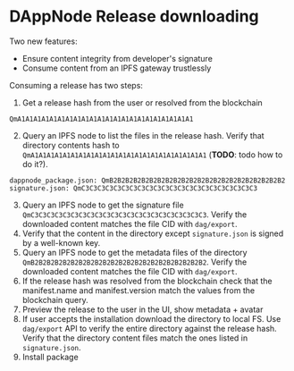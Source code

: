 # DAppNode Release downloading

Two new features:

- Ensure content integrity from developer's signature
- Consume content from an IPFS gateway trustlessly

Consuming a release has two steps:

1. Get a release hash from the user or resolved from the blockchain

```
QmA1A1A1A1A1A1A1A1A1A1A1A1A1A1A1A1A1A1A1A1A1A1
```

2. Query an IPFS node to list the files in the release hash. Verify that directory contents hash to `QmA1A1A1A1A1A1A1A1A1A1A1A1A1A1A1A1A1A1A1A1A1A1` (**TODO**: todo how to do it?).

```
dappnode_package.json: QmB2B2B2B2B2B2B2B2B2B2B2B2B2B2B2B2B2B2B2B2B2B2
signature.json: QmC3C3C3C3C3C3C3C3C3C3C3C3C3C3C3C3C3C3C3C3C3C3
```

3. Query an IPFS node to get the signature file `QmC3C3C3C3C3C3C3C3C3C3C3C3C3C3C3C3C3C3C3C3C3C3`. Verify the downloaded content matches the file CID with `dag/export`.
4. Verify that the content in the directory except `signature.json` is signed by a well-known key.
5. Query an IPFS node to get the metadata files of the directory `QmB2B2B2B2B2B2B2B2B2B2B2B2B2B2B2B2B2B2B2B2B2B2`. Verify the downloaded content matches the file CID with `dag/export`.
6. If the release hash was resolved from the blockchain check that the manifest.name and manifest.version match the values from the blockchain query.
7. Preview the release to the user in the UI, show metadata + avatar
8. If user accepts the installation download the directory to local FS. Use `dag/export` API to verify the entire directory against the release hash. Verify that the directory content files match the ones listed in `signature.json`.
9. Install package
